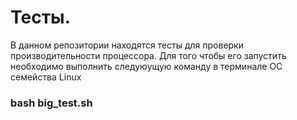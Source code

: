 # Тесты.
В данном репозитории находятся тесты для проверки производительности процессора.
Для того чтобы его запустить необходимо выполнить следуюущую команду в терминале ОС семейства Linux
### bash big_test.sh
